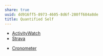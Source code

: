 ```yaml
---
share: true
uuid: dd916ff5-8973-4605-8d6f-280ff684a8de
title: Quantified Self
---
```

- [ActivityWatch](/c01a2d70-0b4b-4ba3-9149-928494bb231b)
- [Strava](/d54a8965-ec39-4df1-b43c-8ad4d1deda4b)
* [Cronometer](/undefined)